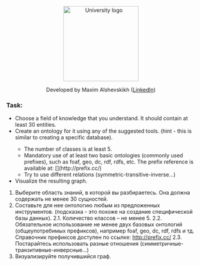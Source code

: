 <!-- UNIVERSITY LOGO -->
<div align="center">
  <a href="https://bmstu.ru">
    <img src="https://user-images.githubusercontent.com/67475107/225371733-8fd6f639-bf62-49bd-866c-4e08116fa20c.png" alt="University logo" height="200">
  </a>
  
  Developed by Maxim Alshevskikh (<a href="https://www.linkedin.com/in/maxim-alshevskikh-b473b42b3/">LinkedIn</a>)
  <br/>
</div>

<h3>Task:</h3>
<ul>
  <li>Choose a field of knowledge that you understand. It should contain at least 30 entities.</li>
  <li>Create an ontology for it using any of the suggested tools. (hint - this is similar to creating a specific database).</li>
  <ul>
      <li>The number of classes is at least 5.</li>
      <li>Mandatory use of at least two basic ontologies (commonly used prefixes), such as foaf, geo, dc, rdf, rdfs, etc. The prefix reference is available at: [](http://prefix.cc/)</li>
      <li>Try to use different relations (symmetric-transitive-inverse...)</li>
  </ul>
  <li>Visualize the resulting graph.</li>
</ul>
        
1. Выберите область знаний, в которой вы разбираетесь. Она должна содержать не менее 30 сущностей.
2. Составьте для нее онтологию любым из предложенных инструментов. (подсказка - это похоже на создание специфической базы данных).
2.1. Количество классов – не менее 5.
2.2. Обязательное использование не менее двух базовых онтологий
(общеупотребимых префиксов), например foaf, geo, dc, rdf, rdfs и тд. Справочник префиксов доступен по ссылке: http://prefix.cc/
2.3. Постарайтесь использовать разные отношения (симметричные-транзитивные-инверсные...)
3. Визуализируйте получившийся граф.

